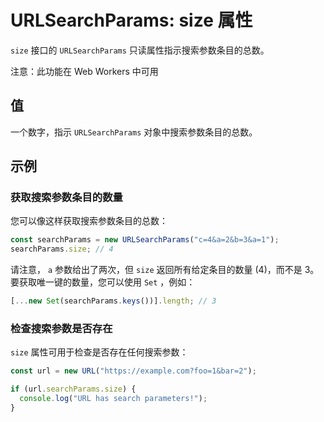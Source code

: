 # URLSearchParams: size 属性

`size` 接口的 `URLSearchParams` 只读属性指示搜索参数条目的总数。

注意：此功能在 Web Workers 中可用

##  值

一个数字，指示 `URLSearchParams` 对象中搜索参数条目的总数。

##  示例

### 获取搜索参数条目的数量

您可以像这样获取搜索参数条目的总数：

```js
const searchParams = new URLSearchParams("c=4&a=2&b=3&a=1");
searchParams.size; // 4
```

请注意， `a` 参数给出了两次，但 `size` 返回所有给定条目的数量 (4)，而不是 3。要获取唯一键的数量，您可以使用 `Set` ，例如：

```js
[...new Set(searchParams.keys())].length; // 3
```

### 检查搜索参数是否存在

`size` 属性可用于检查是否存在任何搜索参数：

```js
const url = new URL("https://example.com?foo=1&bar=2");

if (url.searchParams.size) {
  console.log("URL has search parameters!");
}
```